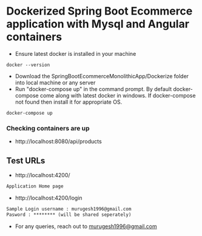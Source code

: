 # Dockerized Spring Boot Ecommerce application with Mysql and Angular containers

- Ensure latest docker is installed in your machine

```
docker --version
```

- Download the SpringBootEcommerceMonolithicApp/Dockerize folder into local machine or any server
- Run "docker-compose up" in the command prompt. By default docker-compose come along with latest docker in windows. If docker-compose not found then install it for appropriate OS. 

```
docker-compose up
```


### Checking containers are up

- http://localhost:8080/api/products

## Test URLs

- http://localhost:4200/

```txt
Application Home page
```

- http://localhost:4200/login

```txt
Sample Login username : murugesh1996@gmail.com
Pasword : ******** (will be shared seperately)
```

- For any queries, reach out to murugesh1996@gmail.com
